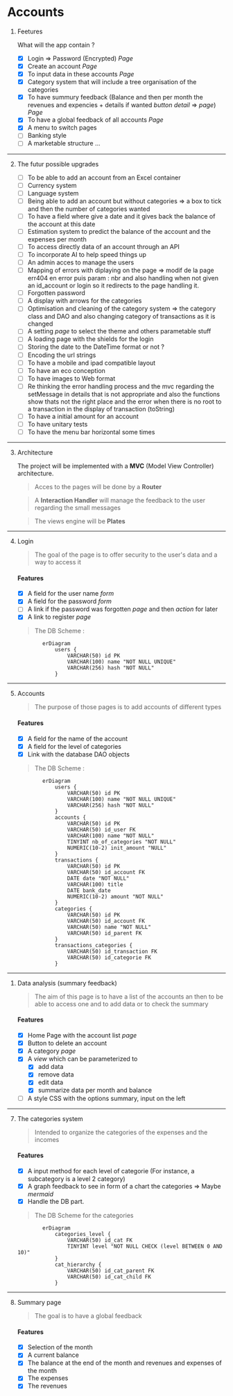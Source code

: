 # Accounts

1. Feetures 

    What will the app contain ?

   * [x] Login => Password (Encrypted) *Page*
   * [x] Create an account *Page*
   * [x] To input data in these accounts *Page*
   * [x] Category system that will include a tree organisation of the categories
   * [x] To have summury feedback (Balance and then per month the revenues and expencies + details if wanted *button detail* => *page*) *Page*
   * [x] To have a global feedback of all accounts *Page*
   * [x] A menu to switch pages
   * [ ] Banking style
   * [ ] A marketable structure ...

---

2. The futur possible upgrades 


    * [ ] To be able to add an account from an Excel container
    * [ ] Currency system
    * [ ] Language system
    * [ ] Being able to add an account but without categories => a box to tick and then the number of categories wanted 
    * [ ] To have a field where give a date and it gives back the balance of the account at this date
    * [ ] Estimation system to predict the balance of the account and the expenses per month
    * [ ] To access directly data of an account through an API
    * [ ] To incorporate AI to help speed things up
    * [ ] An admin acces to manage the users
    * [ ] Mapping of errors with diplaying on the page => modif de la page err404 en error puis param : nbr and also handling when not given an id_account or login so it redirects to the page handling it.
    * [ ] Forgotten password
    * [ ] A display with arrows for the categories
    * [ ] Optimisation and cleaning of the category system => the category class and DAO and also changing category of transactions as it is changed
    * [ ] A setting *page* to select the theme and others parametable stuff
    * [ ] A loading page with the shields for the login
    * [ ] Storing the date to the DateTime format or not ?
    * [ ] Encoding the url strings 
    * [ ] To have a mobile and ipad compatible layout
    * [ ] To have an eco conception
    * [ ] To have images to Web format
    * [ ] Re thinking the error handling process and the mvc regarding the setMessage in details that is not appropriate and also the functions show thats not the right place and the error when there is no root to a transaction in the display of transaction (toString)
    * [ ] To have a initial amount for an account
    * [ ] To have unitary tests
    * [ ] To have the menu bar horizontal some times

---

3. Architecture 

    The project will be implemented with a **MVC** (Model View Controller) architecture.

    > Acces to the pages will be done by a **Router**

    > A **Interaction Handler** will manage the feedback to the user regarding the small messages

    > The views engine will be **Plates**

---

4. Login

    > The goal of the page is to offer security to the user's data and a way to access it

    #### Features

     * [x] A field for the user name *form*
     * [x] A field for the password *form*
     * [ ] A link if the password was forgotten *page* and then *action* for later
     * [x] A link to register *page*

    > The DB Scheme :

    ```mermaid
            erDiagram
                users {
                    VARCHAR(50) id PK
                    VARCHAR(100) name "NOT NULL UNIQUE"
                    VARCHAR(256) hash "NOT NULL"
                }
    ```

---

5. Accounts

    > The purpose of those pages is to add accounts of different types

    #### Features

     * [x] A field for the name of the account
     * [x] A field for the level of categories
     * [x] Link with the database DAO objects

    > The DB Scheme :

    ```mermaid
            erDiagram
                users {
                    VARCHAR(50) id PK
                    VARCHAR(100) name "NOT NULL UNIQUE"
                    VARCHAR(256) hash "NOT NULL"
                }
                accounts {
                    VARCHAR(50) id PK
                    VARCHAR(50) id_user FK
                    VARCHAR(100) name "NOT NULL"
                    TINYINT nb_of_categories "NOT NULL"
                    NUMERIC(10-2) init_amount "NULL"
                }
                transactions {
                    VARCHAR(50) id PK
                    VARCHAR(50) id_account FK
                    DATE date "NOT NULL"
                    VARCHAR(100) title 
                    DATE bank_date 
                    NUMERIC(10-2) amount "NOT NULL"
                }
                categories {
                    VARCHAR(50) id PK
                    VARCHAR(50) id_account FK
                    VARCHAR(50) name "NOT NULL"
                    VARCHAR(50) id_parent FK
                }
                transactions_categories {
                    VARCHAR(50) id_transaction FK 
                    VARCHAR(50) id_categorie FK
                }
    ```

---

1. Data analysis (summary feedback)

    > The aim of this page is to have a list of the accounts an then to be able to access one and to add data or to check the summary

    #### Features

     * [x] Home Page with the account list *page* 
     * [x] Button to delete an account
     * [x] A category *page*
     * [x] A *view* which can be parameterized to 
       * [x] add data
       * [x] remove data
       * [x] edit data
       * [x] summarize data per month and balance
     * [ ] A style CSS with the options summary, input on the left

---

7. The categories system

    > Intended to organize the categories of the expenses and the incomes

    #### Features

     * [x] A input method for each level of categorie (For instance, a subcategory is a level 2 category)
     * [x] A graph feedback to see in form of a chart the categories => Maybe *mermaid*
     * [x] Handle the DB part.

    > The DB Scheme for the categories

    ```mermaid
            erDiagram
                categories_level {
                    VARCHAR(50) id_cat FK
                    TINYINT level "NOT NULL CHECK (level BETWEEN 0 AND 10)"
                }
                cat_hierarchy {
                    VARCHAR(50) id_cat_parent FK
                    VARCHAR(50) id_cat_child FK
                }
    ```

---

8. Summary page

    > The goal is to have a global feedback

    #### Features

     * [x] Selection of the month
     * [x] A current balance
     * [x] The balance at the end of the month and revenues and expenses of the month
     * [x] The expenses
     * [x] The revenues
